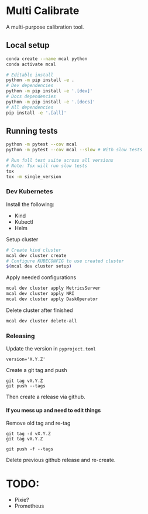 # Multi Calibrate

A multi-purpose calibration tool.

## Local setup

```bash
conda create --name mcal python
conda activate mcal
```

```bash
# Editable install
python -m pip install -e .
# Dev dependencies
python -m pip install -e '.[dev]'
# Docs dependencies
python -m pip install -e '.[docs]'
# All dependencies
pip install -e '.[all]'
```

## Running tests

```bash 
python -m pytest --cov mcal
python -m pytest --cov mcal --slow # With slow tests

# Run full test suite across all versions
# Note: Tox will run slow tests
tox
tox -m single_version
```

### Dev Kubernetes

Install the following:
- Kind
- Kubectl
- Helm

Setup cluster

```bash
# Create kind cluster
mcal dev cluster create
# Configure KUBECONFIG to use created cluster
$(mcal dev cluster setup)
```

Apply needed configurations

```bash
mcal dev cluster apply MetricsServer
mcal dev cluster apply NRI
mcal dev cluster apply DaskOperator
```

Delete cluster after finished
```bash
mcal dev cluster delete-all
```

### Releasing

Update the version in `pyproject.toml`
```
version='X.Y.Z'
```

Create a git tag and push
```
git tag vX.Y.Z
git push --tags
```

Then create a release via github.

#### If you mess up and need to edit things

Remove old tag and re-tag
```
git tag -d vX.Y.Z
git tag vX.Y.Z

git push -f --tags
```

Delete previous github release and re-create.

# TODO:
- Pixie?
- Prometheus 